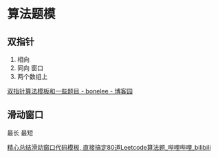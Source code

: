 # 算法题模

## 双指针
1. 相向
2. 同向 窗口
3. 两个数组上

[双指针算法模板和一些题目 - bonelee - 博客园](https://www.cnblogs.com/bonelee/p/11789330.html)

## 滑动窗口
最长
最短

[精心总结滑动窗口代码模板, 直接搞定80道Leetcode算法题_哔哩哔哩_bilibili](https://www.bilibili.com/video/BV1V44y1s7zJ?spm_id_from=333.999.0.0)
